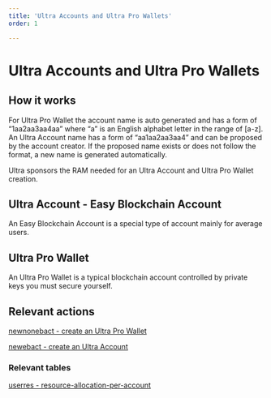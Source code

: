 ```yaml
---
title: 'Ultra Accounts and Ultra Pro Wallets'
order: 1

---
```


# Ultra Accounts and Ultra Pro Wallets

## How it works

For Ultra Pro Wallet the account name is auto generated and has a form of “1aa2aa3aa4aa” where “a” is an English alphabet letter in the range of \[a-z\]. An Ultra Account name has a form of “aa1aa2aa3aa4” and can be proposed by the account creator. If the proposed name exists or does not follow the format, a new name is generated automatically.

Ultra sponsors the RAM needed for an Ultra Account and Ultra Pro Wallet creation.

## Ultra Account - Easy Blockchain Account

An Easy Blockchain Account is a special type of account mainly for average users.

## Ultra Pro Wallet

An Ultra Pro Wallet is a typical blockchain account controlled by private keys you must secure yourself.

## Relevant actions

[newnonebact - create an Ultra Pro Wallet](./system-actions/newnonebact.html)

[newebact - create an Ultra Account](./system-actions/newebact.html)

### Relevant tables

[userres - resource-allocation-per-account](./data-structures-overview.html#userres-resource-allocation-per-account)
